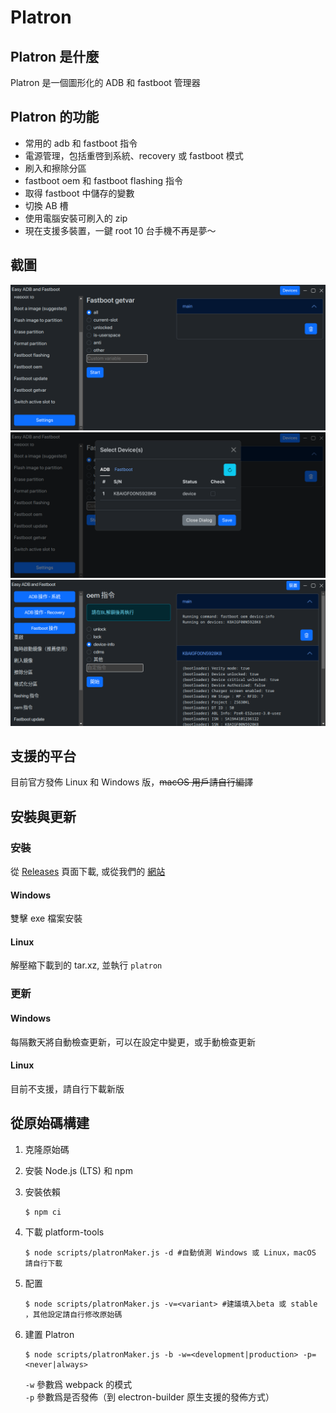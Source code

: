 # Platron

## Platron 是什麼

Platron 是一個圖形化的 ADB 和 fastboot 管理器

## Platron 的功能

- 常用的 adb 和 fastboot 指令
- 電源管理，包括重啓到系統、recovery 或 fastboot 模式
- 刷入和擦除分區
- fastboot oem 和 fastboot flashing 指令
- 取得 fastboot 中儲存的變數
- 切換 AB 槽
- 使用電腦安裝可刷入的 zip
- 現在支援多裝置，一鍵 root 10 台手機不再是夢～

## 截圖

![fastboot getvar function](../readme-imgs/fastboot_get_var.png)
![device manager](../readme-imgs/devices.png)
![output by groups](../readme-imgs/multiple_devices.png)

## 支援的平台

目前官方發佈 Linux 和 Windows 版，~~macOS 用戶請自行編譯~~

## 安裝與更新

### 安裝

從 [Releases](https://github.com/platron-pt/platron/releases) 頁面下載, 或從我們的 [網站](https://platron-pt.github.io/)

#### Windows

雙擊 exe 檔案安裝

#### Linux

解壓縮下載到的 tar.xz, 並執行 `platron`

### 更新

#### Windows

每隔數天將自動檢查更新，可以在設定中變更，或手動檢查更新

#### Linux

目前不支援，請自行下載新版

## 從原始碼構建

1. 克隆原始碼
1. 安裝 Node.js (LTS) 和 npm
1. 安裝依賴

   ```console
   $ npm ci
   ```

1. 下載 platform-tools

   ```console
   $ node scripts/platronMaker.js -d #自動偵測 Windows 或 Linux，macOS 請自行下載
   ```

1. 配置
   ```console
   $ node scripts/platronMaker.js -v=<variant> #建議填入beta 或 stable ，其他設定請自行修改原始碼
   ```
1. 建置 Platron
   ```console
   $ node scripts/platronMaker.js -b -w=<development|production> -p=<never|always>
   ```
   ```-w``` 參數爲 webpack 的模式\
   ```-p``` 參數爲是否發佈（到 electron-builder 原生支援的發佈方式）